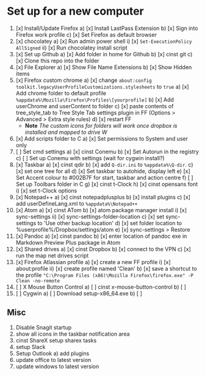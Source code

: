 # Set up for a new computer



1) [x] Install/Update Firefox
    a) [x] Install LastPass Extension
    b) [x] Sign into Firefox work profile
    c) [x] Set Firefox as default browser
2) [x] chocolatey
    a) [x] Run admin power shell
        i)  [x] `Set-ExecutionPolicy AllSigned`
        ii) [x] Run chocolatey install script
3) [x] Set up Github
    a) [x] Add folder in home for Github
    b) [x] cinst git
    c) [x] Clone this repo into the folder
4) [x] File Explorer
    a) [x] Show File Name Extensions
    b) [x] Show Hidden items
5) [x] Firefox custom chrome
    a) [x] change `about:config` `toolkit.legacyUserProfileCustomizations.stylesheets` to `true`
    a) [x] Add chrome folder to default profile `%appdata%\Mozilla\Firefox\Profiles\[yourprofile]`
    b) [x] Add userChrome and userContent to folder
    c) [x] paste contents of tree_style_tab to Tree Style Tab settings plugin in FF (Options > Advanced > Extra style rules)
    d) [x] restart FF
    - **Note** *The custom icons for folders will work once dropbox is installed and mapped to drive W*
6) [x] Add scripts folder to C
    a) [x] Set permissions to System and user only
7) [ ] Set cmd settings
    a) [x] cinst Conemu
    b) [x] Set Autorun in the registry
    c) [ ] Set up Conemu with settings (wait for cygwin install?)
6) [x] Taskbar
    a) [x] cinst qdir
    b) [x] add `Q-dir.ini` to `%appdata%\Q-dir`.
    c) [x] set one tree for all
    d) [x] Set taskbar to autohide, display left
    e) [x] Set Accent colour to #002B7F for start, taskbar and action centre
    f) [ ] Set up Toolbars folder in C
    g) [x] cinst t-Clock
    h) [x] cinst opensans font
    i) [x] set t-Clock options
7) [x] Notepad++
    a) [x] cinst notepadplusplus
    b) [x] install plugins
    c) [x] add userDefineLang.xml to `%appdata%\Notepad++`
8) [x] Atom
    a) [x] cinst ATom
    b) [x] atom package manager install
        i) [x] sync-settings
        ii) [x] sync-settings-folder-location
    c) [x] set sync-settings to 'Use other backup location'
    d) [x] set folder location to %userprofile%/Dropbox/settings/atom
    e) [x] sync-settings > Restore
9) [x] Pandoc
    a) [x] cinst pandoc
    b) [x] enter location of pandoc exe in Markdown Preview Plus package in Atom
10) [x]  Shared drives
    a) [x] cinst Dropbox
    b) [x] connect to the VPN
    c) [x] run the map net drives script
11) [x]  Firefox Atlassian profile
    a) [x] create a new FF profile
        i) [x] about:profile
        ii) [x] create profile named 'Clean'
    b) [x] save a shortcut to the profile `"C:\Program Files (x86)\Mozilla Firefox\firefox.exe" -P Clean -no-remote`
11) [ ] X Mouse Button Control
    a) [ ] cinst x-mouse-button-control
    b) [ ]
10) [ ] Cygwin
    a) [ ] Download setup-x86_64.exe
    b) [ ]

## Misc

1) Disable Snagit startup
2) show all icons in the taskbar notification area
3) cinst ShareX
  setup sharex tasks
4) setup Slack
5) Setup Outlook
  a) add plugins
6) update office to latest version
7) update windows to latest version
